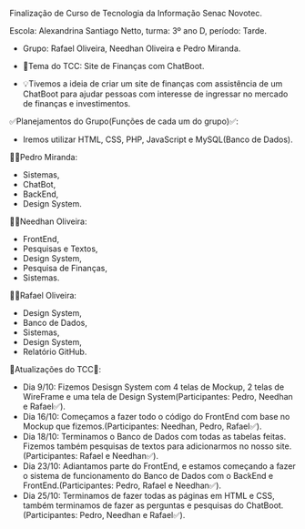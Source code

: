  Finalização de Curso de Tecnologia da Informação Senac Novotec.
 
 Escola: Alexandrina Santiago Netto,
 turma: 3º ano D, período: Tarde.
 
- Grupo: Rafael Oliveira, Needhan Oliveira e Pedro Miranda.
 
- 🤔Tema do TCC: Site de Finanças com ChatBoot.

- 💡Tivemos a ideia de criar um site de finanças com assistência de um ChatBoot para ajudar pessoas com interesse de ingressar no mercado de finanças e investimentos.

 ✅Planejamentos do Grupo(Funções de cada um do grupo)✅:

-  Iremos utilizar HTML, CSS, PHP, JavaScript e MySQL(Banco de Dados).

 👦🏽Pedro Miranda:
-   Sistemas,
-   ChatBot,
-   BackEnd,
-   Design System.

  👦🏻Needhan Oliveira:
-   FrontEnd,
-   Pesquisas e Textos,
-   Design System,
-   Pesquisa de Finanças,
-   Sistemas.
  
  🧑🏾Rafael Oliveira:
-   Design System,
-   Banco de Dados,
-   Sistemas,
-   Design System,
-   Relatório GitHub.

  📰Atualizações do TCC📰:
-   Dia 9/10: Fizemos Desisgn System com 4 telas de Mockup, 2 telas de WireFrame e uma tela de Design System(Participantes: Pedro, Needhan e Rafael✅).
-   Dia 16/10: Começamos a fazer todo o código do FrontEnd com base no Mockup que fizemos.(Participantes: Needhan, Pedro, Rafael✅).
-   Dia 18/10: Terminamos o Banco de Dados com todas as tabelas feitas. Fizemos também pesquisas de textos para adicionarmos no nosso site.(Participantes: Rafael e Needhan✅).
-   Dia 23/10: Adiantamos parte do FrontEnd, e estamos começando a fazer o sistema de funcionamento do Banco de Dados com o BackEnd e FrontEnd.(Participantes: Pedro, Rafael e Needhan✅).
-   Dia 25/10: Terminamos de fazer todas as páginas em HTML e CSS, também terminamos de fazer as perguntas e pesquisas do ChatBoot.(Participantes: Pedro, Needhan e Rafael✅).
  
